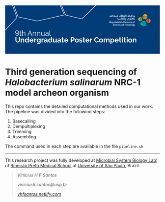 <p align="center"><img src="ugpc.png" alt="UGPC" width="1000"></p>

# Third generation sequencing of _Halobacterium salinarum_ NRC-1 model archeon organism

This repo contains the detailed computational methods used in our work.
The pipeline was divided into the followind steps:

1. Basecalling
1. Dempultiplexing
1. Trimming
1. Assembling

The command used in each step are available in the file `pipeline.sh`

---

This research project was fully developed at [Microbial System Biology Lab](http://labisismi.fmrp.usp.br/index.php/en/)) of [Ribeirão Preto Medical School](https://www.fmrp.usp.br/en/) at [University of São Paulo](https://www5.usp.br/#english), Brazil.


> _Vinícius H F Santos_
>
> _vinicius6.santos@usp.br_
>
> [_vhfsantos.netlify.com_](vhfsantos.netlify.com)
